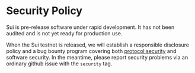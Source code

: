 # Security Policy

Sui is pre-release software under rapid development. It has not been audited and is not yet ready for production use.

When the Sui testnet is released, we will establish a responsible disclosure policy and a bug bounty program covering both [protocol security](doc/src/learn/sui-security.md) and software security. In the meantime, please report security problems via an ordinary github issue with the `security` tag.
